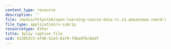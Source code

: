 ```yaml
---
content_type: resource
description: ''
file: /media/https%3A/open-learning-course-data-rc.s3.amazonaws.com/8-851-effective-field-theory-spring-2013/913953c5ef4652a38a79f9ba9fbcbed7_TcNXre5Ea6Y.vtt
file_type: application/x-subrip
resourcetype: Other
title: 3play caption file
uid: 913953c5-ef46-52a3-8a79-f9ba9fbcbed7
---
```

